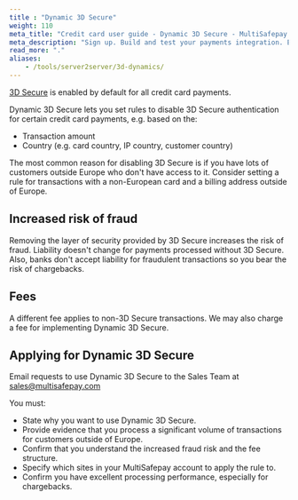 ```yaml
---
title : "Dynamic 3D Secure"
weight: 110
meta_title: "Credit card user guide - Dynamic 3D Secure - MultiSafepay Docs"
meta_description: "Sign up. Build and test your payments integration. Explore our products and services. Use our API Reference, SDKs, and wrappers. Get support."
read_more: "."
aliases: 
    - /tools/server2server/3d-dynamics/
---
```


[3D Secure](/faq/payment-regulations/about-3d-secure) is enabled by default for all credit card payments. 

Dynamic 3D Secure lets you set rules to disable 3D Secure authentication for certain credit card payments, e.g. based on the:

- Transaction amount
- Country (e.g. card country, IP country, customer country) 

The most common reason for disabling 3D Secure is if you have lots of customers outside Europe who don't have access to it. Consider setting a rule for transactions with a non-European card and a billing address outside of Europe.

## Increased risk of fraud
Removing the layer of security provided by 3D Secure increases the risk of fraud. Liability doesn't change for payments processed without 3D Secure. Also, banks don't accept liability for fraudulent transactions so you bear the risk of chargebacks.

## Fees
A different fee applies to non-3D Secure transactions. We may also charge a fee for implementing Dynamic 3D Secure. 

## Applying for Dynamic 3D Secure
Email requests to use Dynamic 3D Secure to the Sales Team at <sales@multisafepay.com>

You must:

- State why you want to use Dynamic 3D Secure.
- Provide evidence that you process a significant volume of transactions for customers outside of Europe.
- Confirm that you understand the increased fraud risk and the fee structure.
- Specify which sites in your MultiSafepay account to apply the rule to.
- Confirm you have excellent processing performance, especially for chargebacks.